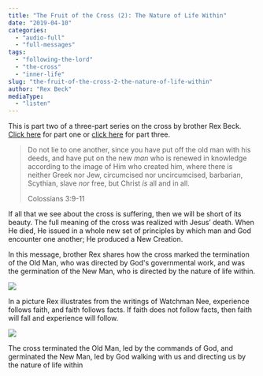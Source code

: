 ```yaml
---
title: "The Fruit of the Cross (2): The Nature of Life Within"
date: "2019-04-10"
categories: 
  - "audio-full"
  - "full-messages"
tags: 
  - "following-the-lord"
  - "the-cross"
  - "inner-life"
slug: "the-fruit-of-the-cross-2-the-nature-of-life-within"
author: "Rex Beck"
mediaType: 
  - "listen"
---
```


This is part two of a three-part series on the cross by brother Rex Beck. [Click here](https://www.asweetsavor.org/the-fruit-of-the-cross-1-god-is-inward/) for part one or [click here](https://www.asweetsavor.org/the-fruit-of-the-cross-3-bringing-us-the-reality-of-god/) for part three.

> Do not lie to one another, since you have put off the old man with his deeds, and have put on the new _man_ who is renewed in knowledge according to the image of Him who created him, where there is neither Greek nor Jew, circumcised nor uncircumcised, barbarian, Scythian, slave _nor_ free, but Christ _is_ all and in all.
> 
> Colossians 3:9-11

If all that we see about the cross is suffering, then we will be short of its beauty. The full meaning of the cross was realized with Jesus’ death. When He died, He issued in a whole new set of principles by which man and God encounter one another; He produced a New Creation.

In this message, brother Rex shares how the cross marked the termination of the Old Man, who was directed by God's governmental work, and was the germination of the New Man, who is directed by the nature of life within.

![](https://www.asweetsavor.org/wp-content/uploads/Facts-faith-experience.png)

In a picture Rex illustrates from the writings of Watchman Nee, experience follows faith, and faith follows facts. If faith does not follow facts, then faith will fall and experience will follow.

![](https://www.asweetsavor.org/wp-content/uploads/diagram-of-the-cross-two-realms-2-1024x430.png)

The cross terminated the Old Man, led by the commands of God, and germinated the New Man, led by God walking with us and directing us by the nature of life within
